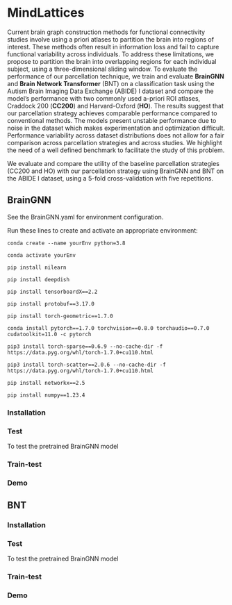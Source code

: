 # MindLattices

Current brain graph construction methods for functional connectivity studies involve using a priori atlases to partition the brain into regions of interest. These methods often result in information loss and fail to capture functional variability across individuals. To address these limitations, we propose to partition the brain into overlapping regions for each individual subject, using a three-dimensional sliding window. To evaluate the performance of our parcellation technique, we train and evaluate **BrainGNN** and **Brain Network Transformer** (BNT) on a classification task using the Autism Brain Imaging Data Exchange (ABIDE) I dataset and compare the model’s performance with two commonly used a-priori ROI atlases, Craddock 200 (**CC200**) and Harvard-Oxford (**HO**). The results suggest that our parcellation strategy achieves comparable performance compared to conventional methods. The models present unstable performance due to noise in the dataset which makes experimentation and optimization difficult. Performance variability across dataset distributions does not allow for a fair comparison across parcellation strategies and across studies. We highlight the need of a well defined benchmark to facilitate the study of this problem. 


We evaluate and compare the utility of the baseline parcellation strategies (CC200 and HO) with our parcellation strategy using BrainGNN and BNT on the ABIDE I dataset, using a 5-fold cross-validation with five repetitions. 

## BrainGNN
See the BrainGNN.yaml for environment configuration.

Run these lines to create and activate an appropriate 
environment:

```conda create --name yourEnv python=3.8```

```conda activate yourEnv```

```pip install nilearn```

```pip install deepdish```

```pip install tensorboardX==2.2```

```pip install protobuf==3.17.0```

```pip install torch-geometric==1.7.0```

```conda install pytorch==1.7.0 torchvision==0.8.0 torchaudio==0.7.0 cudatoolkit=11.0 -c pytorch```

```pip3 install torch-sparse==0.6.9 --no-cache-dir -f https://data.pyg.org/whl/torch-1.7.0+cu110.html```

```pip3 install torch-scatter==2.0.6 --no-cache-dir -f https://data.pyg.org/whl/torch-1.7.0+cu110.html```

```pip install networkx==2.5```

```pip install numpy==1.23.4```




### Installation

### Test

To test the pretrained BrainGNN model 

### Train-test

### Demo



## BNT

### Installation

### Test

To test the pretrained BrainGNN model 

### Train-test

### Demo
